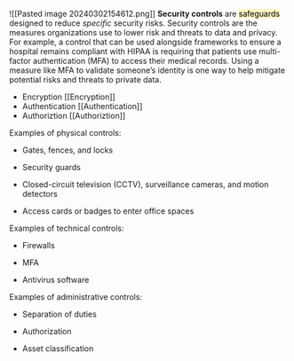 ![[Pasted image 20240302154612.png]]
**Security controls** are <mark style="background: #FFF3A3A6;">safeguards</mark> designed to reduce _specific_ security risks. Security controls are the measures organizations use to lower risk and threats to data and privacy. For example, a control that can be used alongside frameworks to ensure a hospital remains compliant with HIPAA is requiring that patients use multi-factor authentication (MFA) to access their medical records. Using a measure like MFA to validate someone’s identity is one way to help mitigate potential risks and threats to private data.

- Encryption  [[Encryption]]
- Authentication [[Authentication]]
- Authoriztion [[Authoriztion]]

Examples of physical controls:

- Gates, fences, and locks
    
- Security guards
    
- Closed-circuit television (CCTV), surveillance cameras, and motion detectors
    
- Access cards or badges to enter office spaces
    

Examples of technical controls:

- Firewalls
    
- MFA
    
- Antivirus software
    

Examples of administrative controls:

- Separation of duties
    
- Authorization
    
- Asset classification